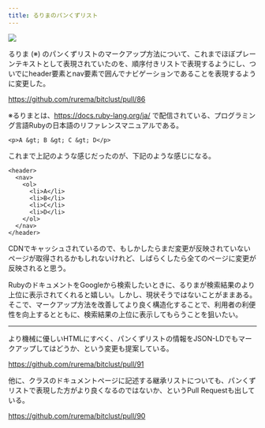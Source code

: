 ```yaml
---
title: るりまのパンくずリスト
---
```


![](/images/2019-12-08-rurema-breadcrumb.png)

るりま (※) のパンくずリストのマークアップ方法について、これまでほぼプレーンテキストとして表現されていたのを、順序付きリストで表現するようにし、ついでにheader要素とnav要素で囲んでナビゲーションであることを表現するように変更した。

https://github.com/rurema/bitclust/pull/86

※るりまとは、https://docs.ruby-lang.org/ja/ で配信されている、プログラミング言語Rubyの日本語のリファレンスマニュアルである。

```
<p>A &gt; B &gt; C &gt; D</p>
```

これまで上記のような感じだったのが、下記のような感じになる。

```
<header>
  <nav>
    <ol>
      <li>A</li>
      <li>B</li>
      <li>C</li>
      <li>D</li>
    </ol>
  </nav>
</header>
```

CDNでキャッシュされているので、もしかしたらまだ変更が反映されていないページが取得されるかもしれないけれど、しばらくしたら全てのページに変更が反映されると思う。

RubyのドキュメントをGoogleから検索したいときに、るりまが検索結果のより上位に表示されてくれると嬉しい。しかし、現状そうではないことがままある。そこで、マークアップ方法を改善してより良く構造化することで、利用者の利便性を向上するとともに、検索結果の上位に表示してもらうことを狙いたい。

---

より機械に優しいHTMLにすべく、パンくずリストの情報をJSON-LDでもマークアップしてはどうか、という変更も提案している。

https://github.com/rurema/bitclust/pull/91

他に、クラスのドキュメントページに記述する継承リストについても、パンくずリストで表現した方がより良くなるのではないか、というPull Requestも出している。

https://github.com/rurema/bitclust/pull/90
